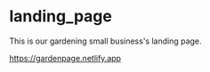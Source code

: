 # landing_page
This is our gardening small business's landing page.

https://gardenpage.netlify.app
